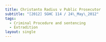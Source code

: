 ```yaml
---
title: Christanto Radius v Public Prosecutor
subtitle: "[2012] SGHC 114 / 24\_May\_2012"
tags:
  - Criminal Procedure and sentencing
  - Extradition
layout: single
---
```


